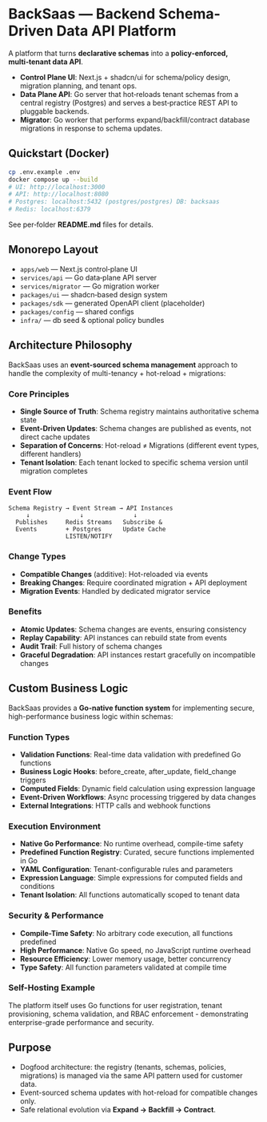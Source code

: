 # BackSaas — Backend Schema-Driven Data API Platform

A platform that turns **declarative schemas** into a **policy‑enforced, multi‑tenant data API**.

- **Control Plane UI**: Next.js + shadcn/ui for schema/policy design, migration planning, and tenant ops.
- **Data Plane API**: Go server that hot‑reloads tenant schemas from a central registry (Postgres) and serves a best‑practice REST API to pluggable backends.
- **Migrator**: Go worker that performs expand/backfill/contract database migrations in response to schema updates.

## Quickstart (Docker)

```bash
cp .env.example .env
docker compose up --build
# UI: http://localhost:3000
# API: http://localhost:8080
# Postgres: localhost:5432 (postgres/postgres) DB: backsaas
# Redis: localhost:6379
```
See per‑folder **README.md** files for details.

## Monorepo Layout

- `apps/web` — Next.js control‑plane UI
- `services/api` — Go data‑plane API server
- `services/migrator` — Go migration worker
- `packages/ui` — shadcn‑based design system
- `packages/sdk` — generated OpenAPI client (placeholder)
- `packages/config` — shared configs
- `infra/` — db seed & optional policy bundles

## Architecture Philosophy

BackSaas uses an **event-sourced schema management** approach to handle the complexity of multi-tenancy + hot-reload + migrations:

### Core Principles
- **Single Source of Truth**: Schema registry maintains authoritative schema state
- **Event-Driven Updates**: Schema changes are published as events, not direct cache updates
- **Separation of Concerns**: Hot-reload ≠ Migrations (different event types, different handlers)
- **Tenant Isolation**: Each tenant locked to specific schema version until migration completes

### Event Flow
```
Schema Registry → Event Stream → API Instances
     ↓              ↓              ↓
  Publishes     Redis Streams   Subscribe &
  Events        + Postgres      Update Cache
                LISTEN/NOTIFY
```

### Change Types
- **Compatible Changes** (additive): Hot-reloaded via events
- **Breaking Changes**: Require coordinated migration + API deployment
- **Migration Events**: Handled by dedicated migrator service

### Benefits
- **Atomic Updates**: Schema changes are events, ensuring consistency
- **Replay Capability**: API instances can rebuild state from events  
- **Audit Trail**: Full history of schema changes
- **Graceful Degradation**: API instances restart gracefully on incompatible changes

## Custom Business Logic

BackSaas provides a **Go-native function system** for implementing secure, high-performance business logic within schemas:

### Function Types
- **Validation Functions**: Real-time data validation with predefined Go functions
- **Business Logic Hooks**: before_create, after_update, field_change triggers
- **Computed Fields**: Dynamic field calculation using expression language
- **Event-Driven Workflows**: Async processing triggered by data changes
- **External Integrations**: HTTP calls and webhook functions

### Execution Environment
- **Native Go Performance**: No runtime overhead, compile-time safety
- **Predefined Function Registry**: Curated, secure functions implemented in Go
- **YAML Configuration**: Tenant-configurable rules and parameters
- **Expression Language**: Simple expressions for computed fields and conditions
- **Tenant Isolation**: All functions automatically scoped to tenant data

### Security & Performance
- **Compile-Time Safety**: No arbitrary code execution, all functions predefined
- **High Performance**: Native Go speed, no JavaScript runtime overhead
- **Resource Efficiency**: Lower memory usage, better concurrency
- **Type Safety**: All function parameters validated at compile time

### Self-Hosting Example
The platform itself uses Go functions for user registration, tenant provisioning, schema validation, and RBAC enforcement - demonstrating enterprise-grade performance and security.

## Purpose

- Dogfood architecture: the registry (tenants, schemas, policies, migrations) is managed via the same API pattern used for customer data.
- Event-sourced schema updates with hot-reload for compatible changes only.
- Safe relational evolution via **Expand → Backfill → Contract**.
